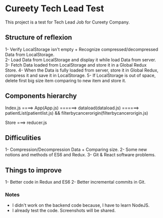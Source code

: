 # Cureety Tech Lead Test

This project is a test for Tech Lead Job for Cureety Company.

## Structure of reflexion

1- Verify LocalStorage isn't empty + Recognize compressed/decompressed Data from LocalStorage.<br/>
2- Load Data from LocalStorage and display it while load Data from server.<br/>
3- Fetch Data loaded from LocalStorage and store it in a Global Redux Store.
4- When the Data is fully loaded from server, store it in Global Redux, compress it and save it in LocalStorage.
5- If LocalStorage is out of space, delete first big size item comparing to new item and store it.

## Components hierarchy

Index.js    ====>    App(App.js)    ======>    dataload(dataload.js)    ======>    patientList(patientlist.js)    &&    filterbycancerorigin(filterbycancerorigin.js)


Store ===> reducer.js


## Difficulities 

1- Compression/Decompression Data + Comparing size.
2- Some new notions and methods of ES6 and Redux.
3- Git & React software problems.

## Things to improve 

1- Better code in Redux and ES6 
2- Better incremental commits in Git.


### Notes

- I didn't work on the backend code because, I have to learn NodeJS.
- I already test the code. Screenshots will be shared.
